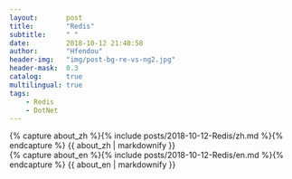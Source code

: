 ```yaml
---
layout:       post
title:        "Redis"
subtitle:     " "
date:         2018-10-12 21:40:58
author:       "Hfendou"
header-img:   "img/post-bg-re-vs-ng2.jpg"
header-mask:  0.3
catalog:      true
multilingual: true
tags:
    - Redis
    - DotNet
---
```


<!-- Chinese Version -->
<div class="zh post-container">
    {% capture about_zh %}{% include posts/2018-10-12-Redis/zh.md %}{% endcapture %}
    {{ about_zh | markdownify }}
</div>

<!-- English Version -->
<div class="en post-container">
    {% capture about_en %}{% include posts/2018-10-12-Redis/en.md %}{% endcapture %}
    {{ about_en | markdownify }}
</div>